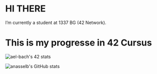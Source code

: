 # HI THERE 
I’m currently a student at 1337 BG (42 Network).
# This is my progresse in 42 Cursus
![ael-bach's 42 stats](https://badge.mediaplus.ma/ael-bach)

![anasselb's GitHub stats](https://github-readme-stats.vercel.app/api?username=anasselb&show_icons=true&theme=tokyonight)

